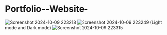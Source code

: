 # Portfolio--Website-
![Screenshot 2024-10-09 223218](https://github.com/user-attachments/assets/a1e75822-48a6-42bb-bab1-2d5f22aa3246)
![Screenshot 2024-10-09 223249](https://github.com/user-attachments/assets/202b06b3-cd81-4f13-bd82-339cd01f7953)
(Light mode and Dark mode)
![Screenshot 2024-10-09 223315](https://github.com/user-attachments/assets/cd61fbf4-4b96-44fe-b909-73e1f04155a5)
